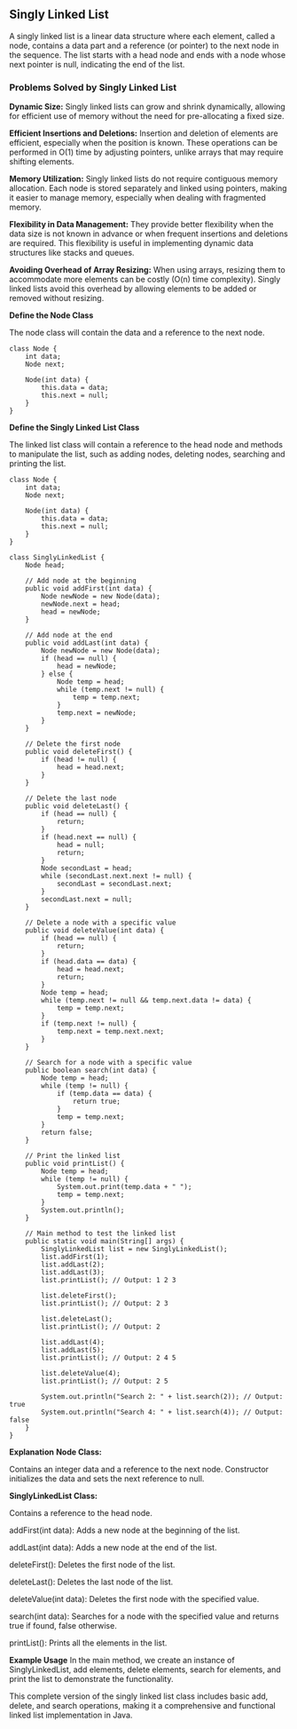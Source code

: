 ## Singly Linked List

A singly linked list is a linear data structure where each element, called a node, contains a data part and a reference (or pointer) to the next node in the sequence. The list starts with a head node and ends with a node whose next pointer is null, indicating the end of the list.

### Problems Solved by Singly Linked List

**Dynamic Size:**
Singly linked lists can grow and shrink dynamically, allowing for efficient use of memory without the need for pre-allocating a fixed size.

**Efficient Insertions and Deletions:**
Insertion and deletion of elements are efficient, especially when the position is known. These operations can be performed in O(1) time by adjusting pointers, unlike arrays that may require shifting elements.

**Memory Utilization:**
Singly linked lists do not require contiguous memory allocation. Each node is stored separately and linked using pointers, making it easier to manage memory, especially when dealing with fragmented memory.

**Flexibility in Data Management:**
They provide better flexibility when the data size is not known in advance or when frequent insertions and deletions are required. This flexibility is useful in implementing dynamic data structures like stacks and queues.

**Avoiding Overhead of Array Resizing:**
When using arrays, resizing them to accommodate more elements can be costly (O(n) time complexity). Singly linked lists avoid this overhead by allowing elements to be added or removed without resizing.


**Define the Node Class**

The node class will contain the data and a reference to the next node.

```
class Node {
    int data;
    Node next;

    Node(int data) {
        this.data = data;
        this.next = null;
    }
}

```

**Define the Singly Linked List Class**

The linked list class will contain a reference to the head node and methods to manipulate the list, such as adding nodes, deleting nodes, searching and printing the list.

```
class Node {
    int data;
    Node next;

    Node(int data) {
        this.data = data;
        this.next = null;
    }
}

class SinglyLinkedList {
    Node head;

    // Add node at the beginning
    public void addFirst(int data) {
        Node newNode = new Node(data);
        newNode.next = head;
        head = newNode;
    }

    // Add node at the end
    public void addLast(int data) {
        Node newNode = new Node(data);
        if (head == null) {
            head = newNode;
        } else {
            Node temp = head;
            while (temp.next != null) {
                temp = temp.next;
            }
            temp.next = newNode;
        }
    }

    // Delete the first node
    public void deleteFirst() {
        if (head != null) {
            head = head.next;
        }
    }

    // Delete the last node
    public void deleteLast() {
        if (head == null) {
            return;
        }
        if (head.next == null) {
            head = null;
            return;
        }
        Node secondLast = head;
        while (secondLast.next.next != null) {
            secondLast = secondLast.next;
        }
        secondLast.next = null;
    }

    // Delete a node with a specific value
    public void deleteValue(int data) {
        if (head == null) {
            return;
        }
        if (head.data == data) {
            head = head.next;
            return;
        }
        Node temp = head;
        while (temp.next != null && temp.next.data != data) {
            temp = temp.next;
        }
        if (temp.next != null) {
            temp.next = temp.next.next;
        }
    }

    // Search for a node with a specific value
    public boolean search(int data) {
        Node temp = head;
        while (temp != null) {
            if (temp.data == data) {
                return true;
            }
            temp = temp.next;
        }
        return false;
    }

    // Print the linked list
    public void printList() {
        Node temp = head;
        while (temp != null) {
            System.out.print(temp.data + " ");
            temp = temp.next;
        }
        System.out.println();
    }

    // Main method to test the linked list
    public static void main(String[] args) {
        SinglyLinkedList list = new SinglyLinkedList();
        list.addFirst(1);
        list.addLast(2);
        list.addLast(3);
        list.printList(); // Output: 1 2 3
        
        list.deleteFirst();
        list.printList(); // Output: 2 3
        
        list.deleteLast();
        list.printList(); // Output: 2
        
        list.addLast(4);
        list.addLast(5);
        list.printList(); // Output: 2 4 5
        
        list.deleteValue(4);
        list.printList(); // Output: 2 5

        System.out.println("Search 2: " + list.search(2)); // Output: true
        System.out.println("Search 4: " + list.search(4)); // Output: false
    }
}

```


**Explanation**
**Node Class:**

Contains an integer data and a reference to the next node.
Constructor initializes the data and sets the next reference to null.

**SinglyLinkedList Class:**

Contains a reference to the head node.

addFirst(int data): Adds a new node at the beginning of the list.

addLast(int data): Adds a new node at the end of the list.

deleteFirst(): Deletes the first node of the list.

deleteLast(): Deletes the last node of the list.

deleteValue(int data): Deletes the first node with the specified value.

search(int data): Searches for a node with the specified value and returns true if found, false otherwise.

printList(): Prints all the elements in the list.

**Example Usage**
In the main method, we create an instance of SinglyLinkedList, add elements, delete elements, search for elements, and print the list to demonstrate the functionality.


This complete version of the singly linked list class includes basic add, delete, and search operations, making it a comprehensive and functional linked list implementation in Java.

